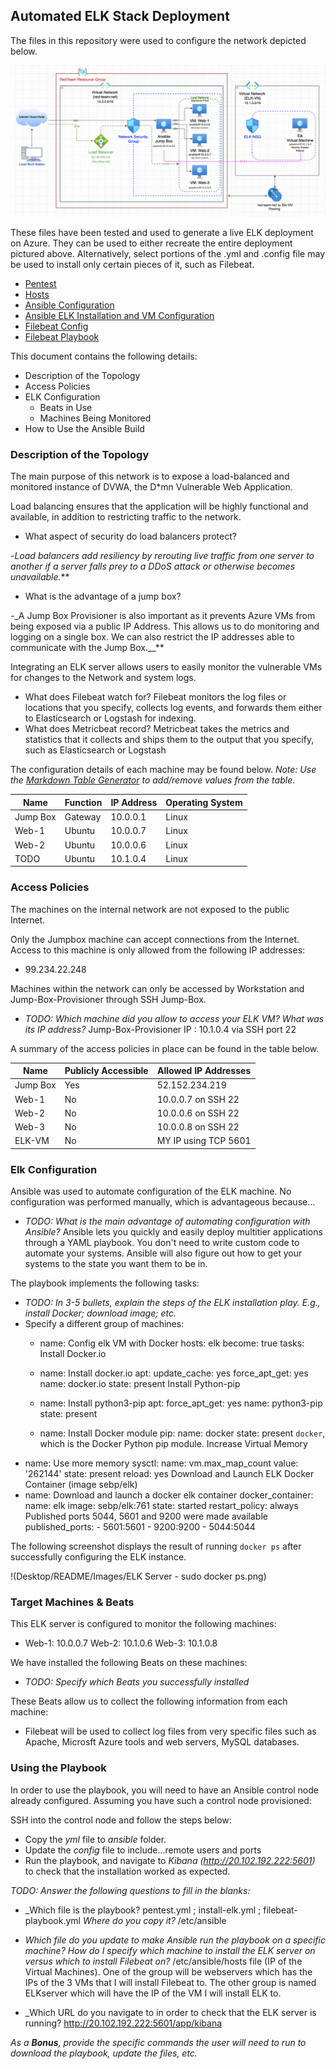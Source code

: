 ## Automated ELK Stack Deployment

The files in this repository were used to configure the network depicted below.

![alt text](https://github.com/paul-rod/PR.Repo/blob/main/Network%20Topology.png)

These files have been tested and used to generate a live ELK deployment on Azure. They can be used to either recreate the entire deployment pictured above. Alternatively, select portions of the .yml and .config file may be used to install only certain pieces of it, such as Filebeat.

  - [Pentest](../blob/main/pentest.yml)
  - [Hosts](../blob/main/Hosts)
  - [Ansible Configuration](../blob/mainansible)
  - [Ansible ELK Installation and VM Configuration](../blob/main/install-elk.yml)
  - [Filebeat Config](../blob/main/filebeat_config.yml)
  - [Filebeat Playbook](../blob.main/filebeat-playbook.yml)

This document contains the following details:
- Description of the Topology
- Access Policies
- ELK Configuration
  - Beats in Use
  - Machines Being Monitored
- How to Use the Ansible Build


### Description of the Topology

The main purpose of this network is to expose a load-balanced and monitored instance of DVWA, the D*mn Vulnerable Web Application.

Load balancing ensures that the application will be highly functional and available, in addition to restricting traffic to the network.

- What aspect of security do load balancers protect? 

-_Load balancers add resiliency by rerouting live traffic from one server to another if a server falls prey to a DDoS attack or otherwise becomes unavailable._**

- What is the advantage of a jump box?

-_A Jump Box Provisioner is also important as it prevents Azure VMs from being exposed via a public IP Address. This allows us to do monitoring and logging on a single box. We can also restrict the IP addresses able to communicate with the Jump Box.__**

Integrating an ELK server allows users to easily monitor the vulnerable VMs for changes to the Network and system logs.
- What does Filebeat watch for?
    Filebeat monitors the log files or locations that you specify, collects log events, and forwards them either to Elasticsearch or Logstash for indexing.
- What does Metricbeat record?
  Metricbeat takes the metrics and statistics that it collects and ships them to the output that you specify, such as Elasticsearch or Logstash

The configuration details of each machine may be found below.
_Note: Use the [Markdown Table Generator](http://www.tablesgenerator.com/markdown_tables) to add/remove values from the table_.

| Name     | Function | IP Address | Operating System |
|----------|----------|------------|------------------|
| Jump Box | Gateway  | 10.0.0.1   | Linux            |
| Web-1    | Ubuntu   | 10.0.0.7   | Linux            |
| Web-2    | Ubuntu   | 10.0.0.6   | Linux            |
| TODO     | Ubuntu   | 10.1.0.4   | Linux            |

### Access Policies

The machines on the internal network are not exposed to the public Internet. 

Only the Jumpbox machine can accept connections from the Internet. Access to this machine is only allowed from the following IP addresses:
- 99.234.22.248

Machines within the network can only be accessed by Workstation and Jump-Box-Provisioner through SSH Jump-Box.
- _TODO: Which machine did you allow to access your ELK VM? What was its IP address?_
    Jump-Box-Provisioner IP : 10.1.0.4 via SSH port 22

A summary of the access policies in place can be found in the table below.

| Name     | Publicly Accessible | Allowed IP Addresses |
|----------|---------------------|----------------------|
| Jump Box | Yes                 | 52.152.234.219       |
| Web-1    | No                  | 10.0.0.7 on SSH 22   |
| Web-2    | No                  | 10.0.0.6 on SSH 22   |
| Web-3    | No                  | 10.0.0.8 on SSH 22   |
| ELK-VM   | No                  | MY IP using TCP 5601 |

### Elk Configuration

Ansible was used to automate configuration of the ELK machine. No configuration was performed manually, which is advantageous because...
- _TODO: What is the main advantage of automating configuration with Ansible?_
    Ansible lets you quickly and easily deploy multitier applications through a YAML playbook.
    You don't need to write custom code to automate your systems.
    Ansible will also figure out how to get your systems to the state you want them to be in.

The playbook implements the following tasks:
- _TODO: In 3-5 bullets, explain the steps of the ELK installation play. E.g., install Docker; download image; etc._
- Specify a different group of machines:
  - name: Config elk VM with Docker
    hosts: elk
    become: true
    tasks:
Install Docker.io
  - name: Install docker.io
    apt:
      update_cache: yes
      force_apt_get: yes
      name: docker.io
      state: present
Install Python-pip
  - name: Install python3-pip
    apt:
      force_apt_get: yes
      name: python3-pip
      state: present

  - name: Install Docker module
    pip:
      name: docker
      state: present
      `docker`, which is the Docker Python pip module.
Increase Virtual Memory
 - name: Use more memory
   sysctl:
     name: vm.max_map_count
     value: '262144'
     state: present
     reload: yes
Download and Launch ELK Docker Container (image sebp/elk)
 - name: Download and launch a docker elk container
   docker_container:
     name: elk
     image: sebp/elk:761
     state: started
     restart_policy: always
Published ports 5044, 5601 and 9200 were made available
     published_ports:
       -  5601:5601
       -  9200:9200
       -  5044:5044   

The following screenshot displays the result of running `docker ps` after successfully configuring the ELK instance.

!(Desktop/README/Images/ELK Server - sudo docker ps.png)

### Target Machines & Beats
This ELK server is configured to monitor the following machines:
- Web-1: 10.0.0.7
  Web-2: 10.1.0.6
  Web-3: 10.1.0.8

We have installed the following Beats on these machines:
- _TODO: Specify which Beats you successfully installed_

These Beats allow us to collect the following information from each machine:
- Filebeat will be used to collect log files from very specific files such as Apache, Microsft Azure tools and web servers, MySQL databases.

### Using the Playbook
In order to use the playbook, you will need to have an Ansible control node already configured. Assuming you have such a control node provisioned: 

SSH into the control node and follow the steps below:
- Copy the _yml_ file to _ansible_ folder.
- Update the _config_ file to include...remote users and ports
- Run the playbook, and navigate to _Kibana (http://20.102.192.222:5601)_ to check that the installation worked as expected.

_TODO: Answer the following questions to fill in the blanks:_
- _Which file is the playbook?
    pentest.yml ; install-elk.yml ; filebeat-playbook.yml
  _Where do you copy it?_
    /etc/ansible

- _Which file do you update to make Ansible run the playbook on a specific machine? How do I specify which machine to install the ELK server on versus which to install Filebeat on?_
    /etc/ansible/hosts file (IP of the Virtual Machines).
    One of the group will be webservers which has the IPs of the 3 VMs that I will install Filebeat to. The other group is named ELKserver which will have the IP of the VM I will install ELK to.

- _Which URL do you navigate to in order to check that the ELK server is running?
    http://20.102.192.222:5601/app/kibana

_As a **Bonus**, provide the specific commands the user will need to run to download the playbook, update the files, etc._
